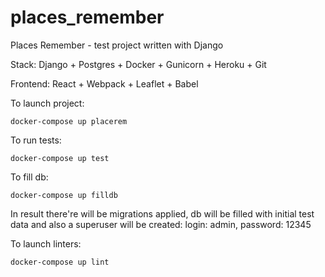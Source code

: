 # places_remember
Places Remember - test project written with Django

Stack: Django + Postgres + Docker + Gunicorn + Heroku + Git

Frontend: React + Webpack + Leaflet + Babel


To launch project:
```
docker-compose up placerem
```

To run tests:
```
docker-compose up test
```

To fill db:
```
docker-compose up filldb
```
In result there're will be migrations applied, db will be filled with initial test data and also a superuser will be created: login: admin, password: 12345 

To launch linters:
```
docker-compose up lint
```